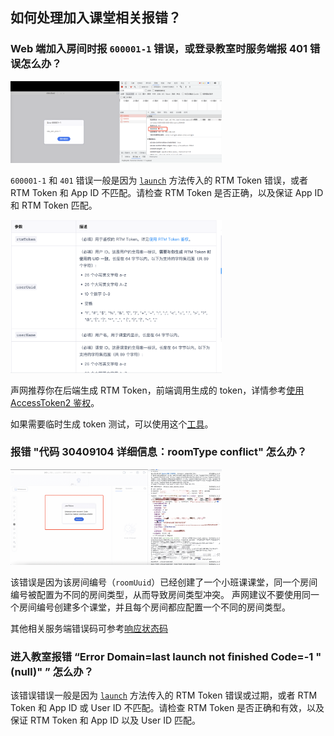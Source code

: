 
## 如何处理加入课堂相关报错？

### Web 端加入房间时报 `600001-1` 错误，或登录教室时服务端报 401 错误怎么办？

<img src="./images/launch_600001_1_error.png" style="zoom: 33%;" />

 `600001-1` 和 `401` 错误一般是因为 [`launch`](agora_class_api_ref_web?platform=Web#launch) 方法传入的 RTM Token 错误，或者 RTM Token 和 App ID 不匹配。请检查 RTM Token 是否正确，以及保证 App ID 和 RTM Token 匹配。

<img src="./images/launch_rtm_token.png" style="zoom: 33%;" />

声网推荐你在后端生成 RTM Token，前端调用生成的 token，详情参考[使用 AccessToken2 鉴权](https://docs.agora.io/cn/Real-time-Messaging/token2_server_rtm)。

如果需要临时生成 token 测试，可以使用这个[工具](https://webdemo.agora.io/token-builder/)。

### 报错 "代码 30409104 详细信息：roomType conflict" 怎么办？

<img src="./images/launch_error_002.png" style="zoom: 33%;" />

该错误是因为该房间编号（`roomUuid`）已经创建了一个小班课课堂，同一个房间编号被配置为不同的房间类型，从而导致房间类型冲突。
声网建议不要使用同一个房间编号创建多个课堂，并且每个房间都应配置一个不同的房间类型。

其他相关服务端错误码可参考[响应状态码](agora_class_restful_api#响应状态码)

### 进入教室报错 “Error Domain=last launch not finished Code=-1 "(null)" ” 怎么办？

该错误错误一般是因为 [`launch`](agora_class_api_ref_web?platform=Web#launch) 方法传入的 RTM Token 错误或过期，或者 RTM Token 和 App ID 或 User ID 不匹配。请检查 RTM Token 是否正确和有效，以及保证 RTM Token 和 App ID 以及 User ID 匹配。


